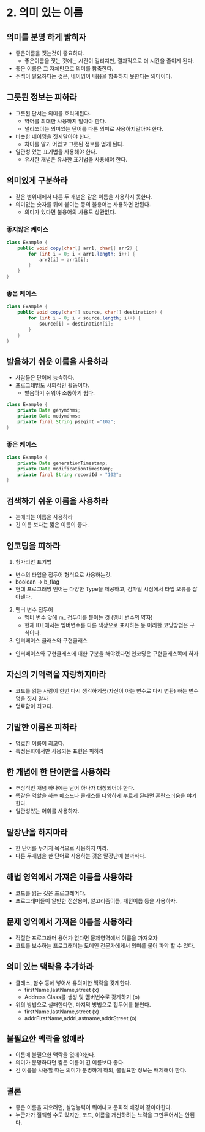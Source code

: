 # 2. 의미 있는 이름

## 의미를 분명 하게 밝히자

- 좋은이름을 짓는것이 중요하다.
    - 좋은이름을 짓는 것에는 시간이 걸리지만, 결과적으로 더 시간을 줄이게 된다.
- 좋은 이름은 그 자체만으로 의미를 함축한다.
- 주석이 필요하다는 것은, 네이밍이 내용을 함축하지 못한다는 의미이다.

## 그릇된 정보는 피하라

- 그릇된 단서는 의미를 흐리게된다.
    - 약어를 최대한 사용하지 말아야 한다.
    - 널리쓰이는 의미있는 단어를 다른 의미로 사용하지말아야 한다.
- 비슷한 네이밍을 짓지말아야 한다.
    - 차이를 알기 어렵고 그릇된 정보를 얻게 된다.
- 일관성 있는 표기법을 사용해야 한다.
    - 유사한 개념은 유사한 표기법을 사용해야 한다.

## 의미있게 구분하라

- 같은 범위내에서 다른 두 개념은 같은 이름을 사용하지 못한다.
- 의미없는 숫자를 뒤에 붙이는 등의 불용어는 사용하면 안된다.
  - 의미가 있다면 불용어의 사용도 상관없다.
### 좋지않은 케이스

```java
class Example {
    public void copy(char[] arr1, char[] arr2) {
        for (int i = 0; i < arr1.length; i++) {
            arr2[i] = arr1[i];
        }
    }
}
```

### 좋은 케이스

```java
class Example {
    public void copy(char[] source, char[] destination) {
        for (int i = 0; i < source.length; i++) {
            source[i] = destination[i];
        }
    }
}
```

## 발음하기 쉬운 이름을 사용하라
- 사람들은 단어에 능숙하다.
- 프로그래밍도 사회적인 활동이다.
  - 발음하기 쉬워야 소통하기 쉽다.
```java
class Example {
    private Date genymdhms;
    private Date modymdhms;
    private final String pszqint ="102";
}
```

### 좋은 케이스

```java
class Example {
    private Date generationTimestamp;
    private Date modificationTimestamp;
    private final String recordId = "102";
}
```

## 검색하기 쉬운 이름을 사용하라
- 눈에띄는 이름을 사용하라
- 긴 이름 보다는 짧은 이름이 좋다.


## 인코딩을 피하라
1. 헝가리안 표기법
  - 변수의 타입을 접두어 형식으로 사용하는것.
  - boolean -> b_flag 
  - 현대 프로그래밍 언어는 다양한 Type을 제공하고, 컴파일 시점에서 타입 오류를 잡아낸다.
2. 멤버 변수 접두어
   - 멤버 변수 앞에 m_ 접두어를 붙이는 것 (멤버 변수의 약자)
   - 현재 IDE에서는 멤버변수를 다른 색상으로 표시하는 등 이러한 코딩방법은 구식이다.
3. 인터페이스 클래스와 구현클래스
  - 인터페이스와 구현클래스에 대한 구분을 해야겠다면 인코딩은 구현클래스쪽에 하자

## 자신의 기억력을 자랑하지마라
- 코드를 읽는 사람이 한번 다시 생각하게끔(자신이 아는 변수로 다시 변환) 하는 변수명을 짓지 말자
- 명료함이 최고다.

## 기발한 이름은 피하라
- 명료한 이름이 최고다.
- 특정문화에서만 사용되는 표현은 피하라

## 한 개념에 한 단어만을 사용하라
- 추상적인 개념 하나에는 단어 하나가 대칭되어야 한다.
- 똑같은 역할을 하는 메소드나 클래스를 다양하게 부르게 된다면 혼란스러움을 야기한다.
- 일관성있는 어휘를 사용하자.

## 말장난을 하지마라
- 한 단어를 두가지 목적으로 사용하지 마라.
- 다른 두개념을 한 단어로 사용하는 것은 말장난에 불과하다.

## 해법 영역에서 가져온 이름을 사용하라
- 코드를 읽는 것은 프로그래머다.
- 프로그래머들이 알만한 전산용어, 알고리즘이름, 패턴이름 등을 사용하자.

## 문제 영역에서 가져온 이름을 사용하라
- 적절한 프로그래머 용어가 없다면 문제영역에서 이름을 가져오자
- 코드를 보수하는 프로그래머는 도메인 전문가에게서 의미를 물어 파악 할 수 있다.

## 의미 있는 맥락을 추가하라
- 클래스, 함수 등에 넣어서 유의미한 맥락을 갖게한다.
  - firstName,lastName,street (x)
  - Address Class를 생성 및 멤버변수로 갖게하기 (o)
- 위의 방법으로 실패한다면, 마지막 방법으로 접두어를 붙인다.
  - firstName,lastName,street (x)
  - addrFirstName,addrLastname,addrStreet (o)

## 불필요한 맥락을 없애라
- 이름에 불필요한 맥락을 없애야한다.
- 의미가 분명하다면 짧은 이름이 긴 이름보다 좋다.
- 긴 이름을 사용할 때는 의미가 분명하게 하되, 불필요한 정보는 배제해야 한다.

## 결론
- 좋은 이름을 지으려면, 설명능력이 뛰어나고 문화적 배경이 같아야한다.
- 누군가가 질책할 수도 있지만, 코드, 이름을 개선하려는 노력을 그만두어서는 안된다.